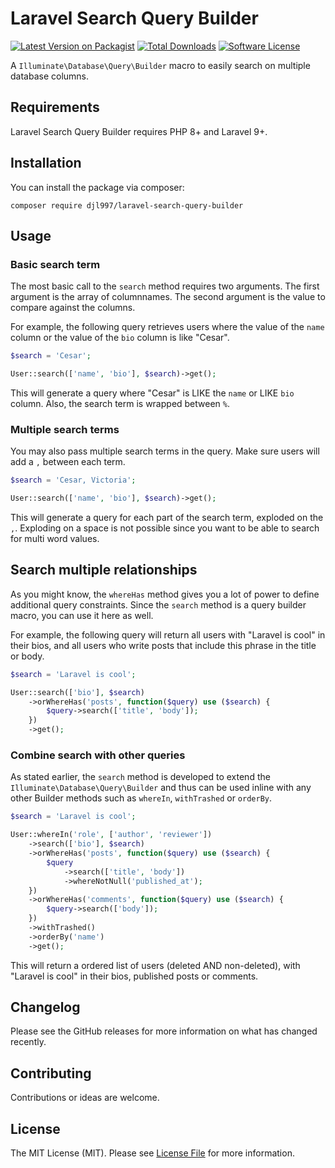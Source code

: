 # Laravel Search Query Builder

[![Latest Version on Packagist](https://img.shields.io/packagist/v/djl997/laravel-search-query-builder.svg?style=flat-square)](https://packagist.org/packages/djl997/laravel-search-query-builder)
[![Total Downloads](https://img.shields.io/packagist/dt/djl997/laravel-search-query-builder.svg?style=flat-square)](https://packagist.org/packages/djl997/laravel-search-query-builder)
[![Software License](https://img.shields.io/badge/license-MIT-brightgreen.svg?style=flat-square)](LICENSE)

A `Illuminate\Database\Query\Builder` macro to easily search on multiple database columns.

## Requirements
Laravel Search Query Builder requires PHP 8+ and Laravel 9+.

## Installation
You can install the package via composer:

```
composer require djl997/laravel-search-query-builder
```

## Usage

### Basic search term
The most basic call to the `search` method requires two arguments. The first argument is the array of columnnames. The second argument is the value to compare against the columns.

For example, the following query retrieves users where the value of the `name` column or the value of the `bio` column is like "Cesar". 

```php
$search = 'Cesar';

User::search(['name', 'bio'], $search)->get();
```

This will generate a query where "Cesar" is LIKE the `name` or LIKE `bio` column. Also, the search term is wrapped between `%`.

### Multiple search terms
You may also pass multiple search terms in the query. Make sure users will add a `,` between each term. 

```php
$search = 'Cesar, Victoria';

User::search(['name', 'bio'], $search)->get();
```

This will generate a query for each part of the search term, exploded on the `,`. Exploding on a space is not possible since you want to be able to search for multi word values.

## Search multiple relationships
As you might know, the `whereHas` method gives you a lot of power to define additional query constraints. Since the `search` method is a query builder macro, you can use it here as well.

For example, the following query will return all users with "Laravel is cool" in their bios, and all users who write posts that include this phrase in the title or body.

```php
$search = 'Laravel is cool';

User::search(['bio'], $search)
    ->orWhereHas('posts', function($query) use ($search) {
        $query->search(['title', 'body']);
    })
    ->get();
```

### Combine search with other queries
As stated earlier, the `search` method is developed to extend the `Illuminate\Database\Query\Builder` and thus can be used inline with any other Builder methods such as `whereIn`, `withTrashed` or `orderBy`.
```php
$search = 'Laravel is cool';

User::whereIn('role', ['author', 'reviewer'])
    ->search(['bio'], $search)
    ->orWhereHas('posts', function($query) use ($search) {
        $query
            ->search(['title', 'body'])
            ->whereNotNull('published_at');
    })
    ->orWhereHas('comments', function($query) use ($search) {
        $query->search(['body']);
    })
    ->withTrashed()
    ->orderBy('name')
    ->get();
```
This will return a ordered list of users (deleted AND non-deleted), with "Laravel is cool" in their bios, published posts or comments.


## Changelog
Please see the GitHub releases for more information on what has changed recently.

## Contributing

Contributions or ideas are welcome.

## License

The MIT License (MIT). Please see [License File](LICENSE) for more information.
